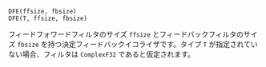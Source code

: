 ```
DFE(ffsize, fbsize)
DFE(T, ffsize, fbsize)
```

フィードフォワードフィルタのサイズ `ffsize` とフィードバックフィルタのサイズ `fbsize` を持つ決定フィードバックイコライザです。タイプ `T` が指定されていない場合、フィルタは `ComplexF32` であると仮定されます。
